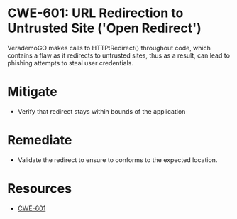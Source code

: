 # CWE-601: URL Redirection to Untrusted Site ('Open Redirect')
VerademoGO makes calls to HTTP:Redirect() throughout code, which contains a flaw as it redirects to untrusted sites, thus as a result, can lead to phishing attempts to steal user credentials.

# Mitigate
* Verify that redirect stays within bounds of the application

# Remediate
* Validate the redirect to ensure to conforms to the expected location. 

# Resources
* [CWE-601](https://cwe.mitre.org/data/definitions/601.html)
